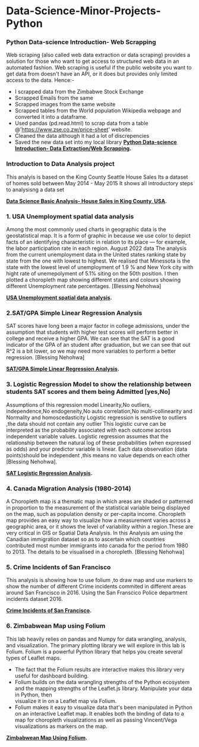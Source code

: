 # Data-Science-Minor-Projects-Python

### Python Data-science Introduction- Web Scrapping
Web scraping (also called web data extraction or data scraping) provides a solution for those who want to get access to structured web data in an automated fashion. 
Web scraping is useful if the public website you want to get data from doesn't have an API, or it does but provides only limited access to the data.
Hence:-
- I scrapped data from the Zimbabwe Stock Exchange
- Scrapped Emails from the same
- Scrapped images from the same website
- Scrapped tables from the World population Wikipedia webpage and converted it into a dataframe.
- Used pandas (pd.read.html) to scrap data from a table @'https://www.zse.co.zw/price-sheet' website.
- Cleaned the data although it had a lot of discrepencies 
- Saved the new data set into my local library
**[Python Data-science Introduction- Data Extraction/Web Scrapping](https://github.com/BlessingNehohwa/Data-Science-Minor-Projects-Python/blob/main/Data%20Science%20Basic%20Analysis-%20House%20Sales%20in%20King%20County%2C%20USA.ipynb
).**








### Introduction to Data Analysis project
This analyis is based on the King County Seattle House Sales Its a dataset of homes sold between May 2014 - May 2015
It shows all introductory steps to analysisng a data set 

**[Data Science Basic Analysis- House Sales in King County, USA](https://github.com/BlessingNehohwa/Data-Science-Minor-Projects-Python/blob/main/Data%20Science%20Basic%20Analysis-%20House%20Sales%20in%20King%20County%2C%20USA.ipynb
).**




### 1. USA Unemployment spatial data analysis
Among the most commonly used charts in geographic data is the geostatistical map. It is a form of graphic in because we use color to depict facts of an identifying characteristic in relation to its place — for example, the labor participation rate in each region.
August 2022 data
The analysis from the current unemployment data in the United states ranking state by state from the one with lowest to highest.
We realised that Minessota is the state with the lowest level of unemployment of 1.9 % and New York city with hight rate of unemepolyment of 5.1% siting on the 50th position.
I then plotted a choropleth map showing different states and colours showing different Unemployment rate percentages. [Blessing Nehohwa]

**[USA Unemployment spatial data analysis](https://github.com/BlessingNehohwa/Data-Science-Minor-Projects-Python/blob/main/USA%20Unemployment%20Spatial%20Data%20Analysis.ipynb
).**


### 2.SAT/GPA Simple Linear Regression Analysis
SAT scores have long been a major factor in college admissions, under the assumption that students with higher test scores will perform better in college and receive a higher GPA. We can see that the SAT is a good indicator of the GPA of an student after graduation, but we can see that out R^2 is a bit lower, so we may need more variables to perform a better regression. [Blessing Nehohwa]

**[SAT/GPA Simple Linear Regression Analysis](
https://github.com/BlessingNehohwa/Data-Science-Minor-Projects-Python/blob/main/Regression%20analysis.ipynb
).**



### 3. Logistic Regression Model to show the relationship between students SAT scores and them being Admitted [yes,No]
Assumptions of this regression model Linearity,No outliers, independence,No endogeneity,No auto correlation,No multi-collinearity and Normality and homoscedasticity Logistic regression is senstive to outliers ,the data should not contain any outlier This logistic curve can be interpreted as the probability associated with each outcome across independent variable values. Logistic regression assumes that the relationship between the natural log of these probabilities (when expressed as odds) and your predictor variable is linear. Each data observation (data points)should be independent ,this means no value depends on each other [Blessing Nehohwa].

**[SAT Logistic Regression Analysis](https://github.com/BlessingNehohwa/Data-Science-Minor-Projects-Python/blob/main/Logistic%20Regression%20Model-Blessing.ipynb
).**

### 4. Canada Migration Analysis (1980-2014)
A Choropleth map is a thematic map in which areas are shaded or patterned in proportion to the measurement of the statistical variable being displayed on the map, such as population density or per-capita income. Choropleth map provides an easy way to visualize how a measurement varies across a geographic area, or it shows the level of variability within a region.These are very critical in GIS or Spatial Data Analysis. In this Analysis am using the Canadian immigration dataset so as to ascertain which countries contributed most number immigrants into canada for the period from 1980 to 2013. The details to be visualised in a choropleth. [Blessing Nehohwa]


### 5. Crime Incidents of San Francisco

This analysis is showing how to use folium ,to draw map and use markers to show the number of different Crime incidents commited in different areas around San Francisco in 2016. Using the San Franscico Police department incidents dataset 2016.

**[Crime Incidents of San Francisco](https://nbviewer.org/github/BlessingNehohwa/Data-Science-Minor-Projects-Python/blob/main/Crime%20Incidents%20of%20San%20Francisco%20Map%20with%20markers.ipynb).**


### 6. Zimbabwean Map using Folium

This lab heavily relies on pandas and Numpy for data wrangling, analysis, and visualization. The primary plotting library we will explore in this lab is Folium.
Folium is a powerful Python library that helps you create several types of Leaflet maps. 
- The fact that the Folium results are interactive makes this library very useful for dashboard building.
- Folium builds on the data wrangling strengths of the Python ecosystem and the mapping strengths of the Leaflet.js library. Manipulate your data in Python, then  
  visualize it in on a Leaflet map via Folium.
- Folium makes it easy to visualize data that's been manipulated in Python on an interactive Leaflet map. It enables both the binding of data to a map for choropleth 
  visualizations as well as passing Vincent/Vega visualizations as markers on the map.

**[Zimbabwean Map Using Folium](https://nbviewer.org/github/BlessingNehohwa/Data-Science-Minor-Projects-Python/blob/main/Zimbabwean%20Map%20using%20Folium.ipynb).**
